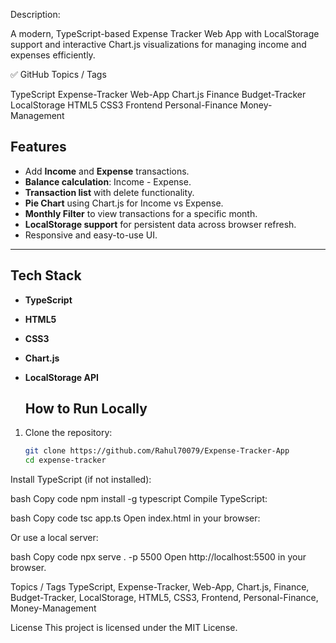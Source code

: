 Description:

A modern, TypeScript-based Expense Tracker Web App with LocalStorage support and interactive Chart.js visualizations for managing income and expenses efficiently.

✅ GitHub Topics / Tags

TypeScript
Expense-Tracker
Web-App
Chart.js
Finance
Budget-Tracker
LocalStorage
HTML5
CSS3
Frontend
Personal-Finance
Money-Management

## Features

- Add **Income** and **Expense** transactions.
- **Balance calculation**: Income - Expense.
- **Transaction list** with delete functionality.
- **Pie Chart** using Chart.js for Income vs Expense.
- **Monthly Filter** to view transactions for a specific month.
- **LocalStorage support** for persistent data across browser refresh.
- Responsive and easy-to-use UI.

---

## Tech Stack

- **TypeScript**
- **HTML5**
- **CSS3**
- **Chart.js**
- **LocalStorage API**

  ## How to Run Locally

1. Clone the repository:
   ```bash
   git clone https://github.com/Rahul70079/Expense-Tracker-App
   cd expense-tracker
Install TypeScript (if not installed):

bash
Copy code
npm install -g typescript
Compile TypeScript:

bash
Copy code
tsc app.ts
Open index.html in your browser:

Or use a local server:

bash
Copy code
npx serve . -p 5500
Open http://localhost:5500 in your browser.

Topics / Tags
TypeScript, Expense-Tracker, Web-App, Chart.js, Finance, Budget-Tracker, LocalStorage, HTML5, CSS3, Frontend, Personal-Finance, Money-Management

License
This project is licensed under the MIT License.

